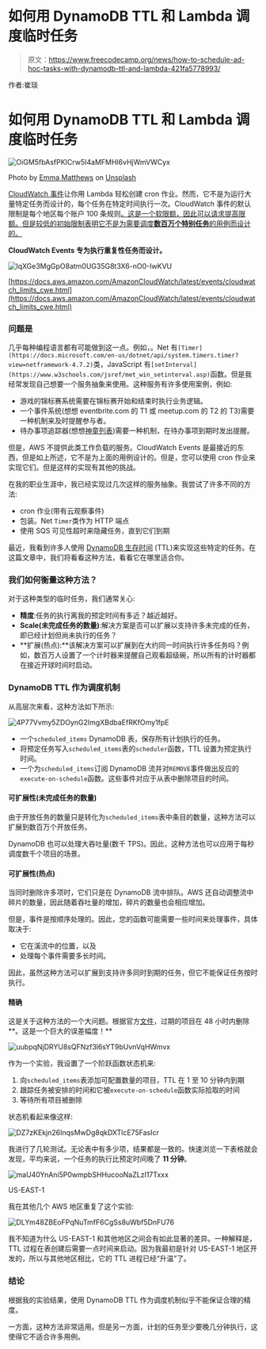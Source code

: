 # 如何用 DynamoDB TTL 和 Lambda 调度临时任务

> 原文：<https://www.freecodecamp.org/news/how-to-schedule-ad-hoc-tasks-with-dynamodb-ttl-and-lambda-421fa5778993/>

作者:崔琰

# 如何用 DynamoDB TTL 和 Lambda 调度临时任务

![OiGM5fbAsfPKICrw5I4aMFMHl6vHjWmVWCyx](img/fd8fecb73969b7f826c71674353de0bf.png)

Photo by [Emma Matthews](https://unsplash.com/@emmamatthews?utm_source=medium&utm_medium=referral) on [Unsplash](https://unsplash.com?utm_source=medium&utm_medium=referral)

[CloudWatch 事件](https://docs.aws.amazon.com/AmazonCloudWatch/latest/events/WhatIsCloudWatchEvents.html)让你用 Lambda 轻松创建 cron 作业。然而，它不是为运行大量特定任务而设计的，每个任务在特定时间执行一次。CloudWatch 事件的默认限制是每个地区每个账户 100 条规则[。这是一个软限额，因此可以请求提高限额。但是较低的初始限制表明它不是为需要调度**数百万个特别任务**的用例而设计的。](https://docs.aws.amazon.com/AmazonCloudWatch/latest/events/cloudwatch_limits_cwe.html)

**CloudWatch Events 专为执行重复性任务而设计。**

![lqXGe3MgGpO8atm0UG35G8t3X6-nO0-IwKVU](img/0c939fe805900d31f4e87b033969cd94.png)

[https://docs.aws.amazon.com/AmazonCloudWatch/latest/events/cloudwatch_limits_cwe.html](https://docs.aws.amazon.com/AmazonCloudWatch/latest/events/cloudwatch_limits_cwe.html)

### 问题是

几乎每种编程语言都有可能做到这一点。例如，。Net 有`[Timer](https://docs.microsoft.com/en-us/dotnet/api/system.timers.timer?view=netframework-4.7.2)`类，JavaScript 有`[setInterval](https://www.w3schools.com/jsref/met_win_setinterval.asp)`函数。但是我经常发现自己想要一个服务抽象来使用。这种服务有许多使用案例，例如:

*   游戏的锦标赛系统需要在锦标赛开始和结束时执行业务逻辑。
*   一个事件系统(想想 eventbrite.com 的 T1 或 meetup.com 的 T2 的 T3)需要一种机制来及时提醒参与者。
*   待办事项追踪器(想想[神童列表](https://www.wunderlist.com/))需要一种机制，在待办事项到期时发出提醒。

但是，AWS 不提供此类工作负载的服务。CloudWatch Events 是最接近的东西，但是如上所述，它不是为上面的用例设计的。但是，您可以使用 cron 作业来实现它们。但是这样的实现有其他的挑战。

在我的职业生涯中，我已经实现过几次这样的服务抽象。我尝试了许多不同的方法:

*   cron 作业(带有云观察事件)
*   包装。Net `Timer`类作为 HTTP 端点
*   使用 SQS 可见性超时来隐藏任务，直到它们到期

最近，我看到许多人使用 [DynamoDB 生存时间](https://docs.aws.amazon.com/amazondynamodb/latest/developerguide/howitworks-ttl.html) (TTL)来实现这些特定的任务。在这篇文章中，我们将看看这种方法，看看它在哪里适合你。

### 我们如何衡量这种方法？

对于这种类型的临时任务，我们通常关心:

*   **精度**:任务的执行离我的预定时间有多近？越近越好。
*   **Scale(未完成任务的数量)**:解决方案是否可以扩展以支持许多未完成的任务，即已经计划但尚未执行的任务？
*   **扩展(热点):**该解决方案可以扩展到在大约同一时间执行许多任务吗？例如，数百万人设置了一个计时器来提醒自己观看超级碗，所以所有的计时器都在接近开球时间时启动。

### DynamoDB TTL 作为调度机制

从高层次来看，这种方法如下所示:

![4P77Vvmy5ZDOynG2ImgXBdbaEfRKfOmy1fpE](img/520e1493836258a8df873be621187e2b.png)

*   一个`scheduled_items` DynamoDB 表，保存所有计划执行的任务。
*   将预定任务写入`scheduled_items`表的`scheduler`函数，TTL 设置为预定执行时间。
*   一个为`scheduled_items`订阅 DynamoDB 流并对`REMOVE`事件做出反应的`execute-on-schedule`函数。这些事件对应于从表中删除项目的时间。

#### 可扩展性(未完成任务的数量)

由于开放任务的数量只是转化为`scheduled_items`表中条目的数量，这种方法可以扩展到数百万个开放任务。

DynamoDB 也可以处理大吞吐量(数千 TPS)。因此，这种方法也可以应用于每秒调度数千个项目的场景。

#### 可扩展性(热点)

当同时删除许多项时，它们只是在 DynamoDB 流中排队。AWS 还自动调整流中碎片的数量，因此随着吞吐量的增加，碎片的数量也会相应增加。

但是，事件是按顺序处理的。因此，您的函数可能需要一些时间来处理事件，具体取决于:

*   它在溪流中的位置，以及
*   处理每个事件需要多长时间。

因此，虽然这种方法可以扩展到支持许多同时到期的任务，但它不能保证任务按时执行。

#### 精确

这是关于这种方法的一个大问题。根据官方[文件](https://docs.aws.amazon.com/amazondynamodb/latest/developerguide/howitworks-ttl.html)，过期的项目在 48 小时内删除**。这是一个巨大的误差幅度！**

![uubpqNjDRYU8sQFNzf3l6sYT9bUvnVqHWmvx](img/614eb8b00383108cd13390878812380a.png)

作为一个实验，我设置了一个阶跃函数状态机来:

1.  向`scheduled_items`表添加可配置数量的项目，TTL 在 1 至 10 分钟内到期
2.  跟踪任务被安排的时间和它被`execute-on-schedule`函数实际拾取的时间
3.  等待所有项目被删除

状态机看起来像这样:

![DZ7zKEkjn26InqsMwDg8qkDXTlcE75FasIcr](img/61552d2a2395183bd59cd5880916334a.png)

我进行了几轮测试。无论表中有多少项，结果都是一致的。快速浏览一下表格就会发现，平均来说，一个任务的执行比预定时间晚了 **11 分钟**。

![maU40YnAni5P0wmpbSHHucooNaZLzI17Txxx](img/631375b39067dfaf98c26fdca530362d.png)

US-EAST-1

我在其他几个 AWS 地区重复了这个实验:

![DLYm48ZBEoFPqNuTmfF6CgSs8uWbf5DnFU76](img/6fa05afb3274c6bba6f371257303a862.png)

我不知道为什么 US-EAST-1 和其他地区之间会有如此显著的差异。一种解释是，TTL 过程在表创建后需要一点时间来启动。因为我最初是针对 US-EAST-1 地区开发的，所以与其他地区相比，它的 TTL 进程已经“升温”了。

### 结论

根据我的实验结果，使用 DynamoDB TTL 作为调度机制似乎不能保证合理的精度。

一方面，这种方法非常适用。但是另一方面，计划的任务至少要晚几分钟执行，这使得它不适合许多用例。